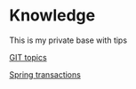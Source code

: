 # Knowledge

This is my private base with tips

[GIT topics](git/git.md)

[Spring transactions](spring/spring-transactions.md)
